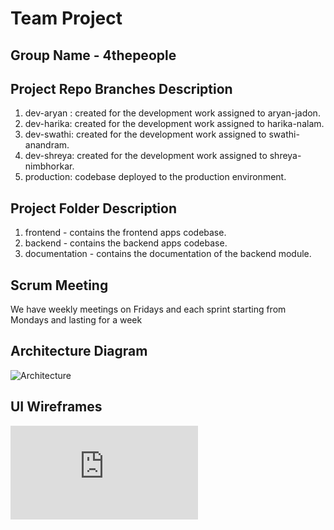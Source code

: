 # Team Project
## Group Name - 4thepeople

## Project Repo Branches Description
1. dev-aryan : created for the development work assigned to aryan-jadon.
2. dev-harika: created for the development work assigned to harika-nalam.
3. dev-swathi: created for the development work assigned to swathi-anandram.
4. dev-shreya: created for the development work assigned to shreya-nimbhorkar.
5. production: codebase deployed to the production environment.


## Project Folder Description
1. frontend - contains the frontend apps codebase. 
2. backend - contains the backend apps codebase.
3. documentation - contains the documentation of the backend module.

## Scrum Meeting
We have weekly meetings on Fridays and each sprint starting from  Mondays and lasting for a week

## Architecture Diagram
![Architecture](https://user-images.githubusercontent.com/26342510/163069887-5ad39fcf-b4e0-47e2-b93b-65c923d0335e.jpeg)

## UI Wireframes

![Reservation.pdf](https://github.com/gopinathsjsu/team-project-4thepeople/files/8477069/Reservation.pdf)
